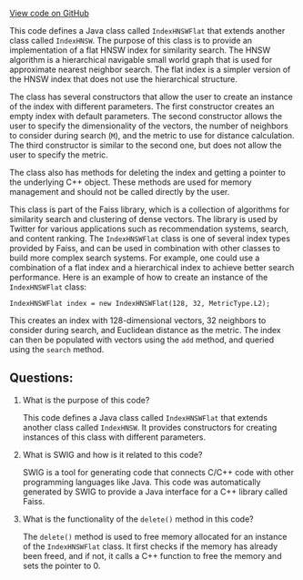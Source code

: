 [View code on GitHub](https://github.com/misbahsy/the-algorithm/ann/src/main/java/com/twitter/ann/faiss/swig/IndexHNSWFlat.java)

This code defines a Java class called `IndexHNSWFlat` that extends another class called `IndexHNSW`. The purpose of this class is to provide an implementation of a flat HNSW index for similarity search. The HNSW algorithm is a hierarchical navigable small world graph that is used for approximate nearest neighbor search. The flat index is a simpler version of the HNSW index that does not use the hierarchical structure.

The class has several constructors that allow the user to create an instance of the index with different parameters. The first constructor creates an empty index with default parameters. The second constructor allows the user to specify the dimensionality of the vectors, the number of neighbors to consider during search (`M`), and the metric to use for distance calculation. The third constructor is similar to the second one, but does not allow the user to specify the metric.

The class also has methods for deleting the index and getting a pointer to the underlying C++ object. These methods are used for memory management and should not be called directly by the user.

This class is part of the Faiss library, which is a collection of algorithms for similarity search and clustering of dense vectors. The library is used by Twitter for various applications such as recommendation systems, search, and content ranking. The `IndexHNSWFlat` class is one of several index types provided by Faiss, and can be used in combination with other classes to build more complex search systems. For example, one could use a combination of a flat index and a hierarchical index to achieve better search performance. Here is an example of how to create an instance of the `IndexHNSWFlat` class:

```
IndexHNSWFlat index = new IndexHNSWFlat(128, 32, MetricType.L2);
```

This creates an index with 128-dimensional vectors, 32 neighbors to consider during search, and Euclidean distance as the metric. The index can then be populated with vectors using the `add` method, and queried using the `search` method.
## Questions: 
 1. What is the purpose of this code?
    
    This code defines a Java class called `IndexHNSWFlat` that extends another class called `IndexHNSW`. It provides constructors for creating instances of this class with different parameters.

2. What is SWIG and how is it related to this code?
    
    SWIG is a tool for generating code that connects C/C++ code with other programming languages like Java. This code was automatically generated by SWIG to provide a Java interface for a C++ library called Faiss.

3. What is the functionality of the `delete()` method in this code?
    
    The `delete()` method is used to free memory allocated for an instance of the `IndexHNSWFlat` class. It first checks if the memory has already been freed, and if not, it calls a C++ function to free the memory and sets the pointer to 0.